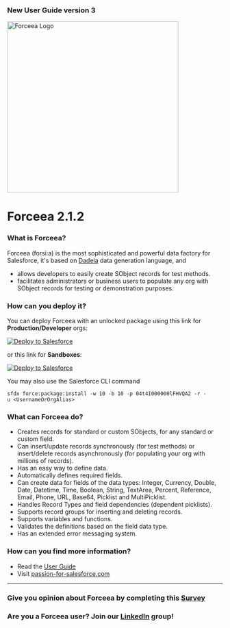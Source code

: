 ### New User Guide version 3

<img alt="Forceea Logo"
       src="https://github.com/nmitrakis/Forceea/blob/master/Forceea-logo.PNG" width="400">
# Forceea 2.1.2

### What is Forceea?
Forceea (forsi:a) is the most sophisticated and powerful data factory for Salesforce, it's based on [Dadela](https://github.com/Forceea/Dadela) data generation language, and
* allows developers to easily create SObject records for test methods.
* facilitates administrators or business users to populate any org with SObject records for testing or demonstration purposes.

### How can you deploy it?
You can deploy Forceea with an unlocked package using this link for **Production/Developer** orgs:

<a href="https://nmitrakis.com/ForceeaInstallProduction">
  <img alt="Deploy to Salesforce"
       src="https://raw.githubusercontent.com/afawcett/githubsfdeploy/master/src/main/webapp/resources/img/deploy.png">
</a>

or this link for **Sandboxes**:

<a href="https://nmitrakis.com/ForceeaInstallTest">
  <img alt="Deploy to Salesforce"
       src="https://raw.githubusercontent.com/afawcett/githubsfdeploy/master/src/main/webapp/resources/img/deploy.png">
</a>
                                                                                                                       
You may also use the Salesforce CLI command
```
sfdx force:package:install -w 10 -b 10 -p 04t4I000000lFHVQA2 -r -u <UsernameOrOrgAlias>
```

### What can Forceea do?
* Creates records for standard or custom SObjects, for any standard or custom field.
* Can insert/update records synchronously (for test methods) or insert/delete records asynchronously (for populating your org with millions of records).
* Has an easy way to define data.
* Automatically defines required fields.
* Can create data for fields of the data types: Integer, Currency, Double, Date, Datetime, Time, Boolean, String, TextArea, Percent, Reference, Email, Phone, URL, Base64, Picklist and MultiPicklist.
* Handles Record Types and field dependencies (dependent picklists).
* Supports record groups for inserting and deleting records.
* Supports variables and functions.
* Validates the definitions based on the field data type.
* Has an extended error messaging system.

### How can you find more information?
* Read the [User Guide](https://nmitrakis.com/Forceea-UserGuide)
* Visit [passion-for-salesforce.com](https://passionforsalesforce.com/forceea)
---

### Give you opinion about Forceea by completing this [Survey](https://www.surveymonkey.co.uk/r/M6BJMKT)
### Are you a Forceea user? Join our [LinkedIn](https://www.linkedin.com/groups/8943965) group!
